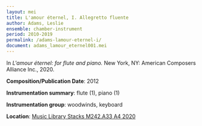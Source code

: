 ```yaml
---
layout: mei
title: L'amour éternel, I. Allegretto fluente
author: Adams, Leslie
ensemble: chamber-instrument
period: 2010-2019
permalink: /adams-lamour-eternel-i/
document: adams_lamour_eternel001.mei
---
```


In *L'amour éternel: for flute and piano.* New York, NY: American Composers Alliance Inc., 2020.

**Composition/Publication Date**: 2012

**Instrumentation summary**: flute (1), piano (1)

**Instrumentation group**: woodwinds, keyboard

**Location**: <a href="https://tufts.primo.exlibrisgroup.com/permalink/01TUN_INST/1kc9gia/alma991018698258203851" target="_blank">Music Library Stacks M242.A33 A4 2020</a>
